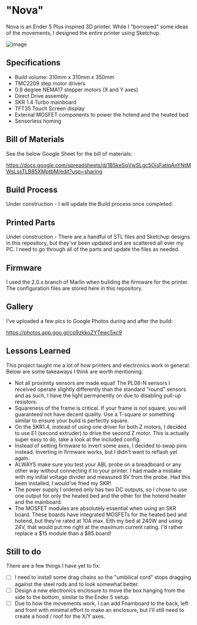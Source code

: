 # "Nova"
Nova is an Ender 5 Plus inspired 3D printer. While I "borrowed" some ideas of the movements, I designed the entire printer using Sketchup.

![image](https://user-images.githubusercontent.com/17118188/117857136-74b8c900-b25a-11eb-9464-94b7c1c22436.png)

## Specifications
- Build volume: 310mm x 310mm x 350mm
- TMC2209 step motor drivers
- 0.9 degree NEMA17 stepper motors (X and Y axes)
- Direct Drive assembly 
- SKR 1.4 Turbo mainboard
- TFT35 Touch Screen display
- External MOSFET components to power the hotend and the heated bed
- Sensorless homing

## Bill of Materials
See the below Google Sheet for the bill of materials:

https://docs.google.com/spreadsheets/d/1B5keSqVwSLgc5OjsFatlqAnYNtMWsLssTLB85XMptbM/edit?usp=sharing

## Build Process
Under construction - I will update the Build process once completed.

## Printed Parts
Under construction - There are a handful of STL files and Sketchup designs in this repository, but they've been updated and are scattered all over my PC. I need to go through all of the parts and update the files as needed.

## Firmware
I used the 2.0.x branch of Marlin when building the firmware for the printer. The configuration files are stored here in this repository.

## Gallery
I've uploaded a few pics to Google Photos during and after the build:

https://photos.app.goo.gl/cp9zkkoZYTewc5xc9

## Lessons Learned
This project taught me a lot of how printers and electronics work in general. Below are some takeaways I think are worth mentioning:
- Not all proximity sensors are made equal! The PL08-N sensors I received operate slightly differently than the standard "round" sensors and as such, I have the light permanently on due to disabling pull-up resistors.
- Squareness of the frame is critical. If your frame is not square, you will guaranteed not have decent quality. Use a T-square or something similar to ensure your build is perfectly square.
- On the SKR1.4, instead of using one driver for both Z motors, I decided to use E1 (second extruder) to drive the second Z motor. This is actually super easy to do, take a look at the included config.
- Instead of setting firmware to invert some axes, I decided to swap pins instead. Inverting in firmware works, but I didn't want to reflash yet again.
- ALWAYS make sure you test your ABL probe on a breadboard or any other way without connecting it to your printer. I had made a mistake with my initial voltage divider and measured 8V from the probe. Had this been installed, I would've fried my SKR!
- The power supply I ordered only has two DC outputs, so I chose to use one output for only the heated bed and the other for the hotend heater and the mainboard.
- The MOSFET modules are absolutely essential when using an SKR board. These boards have integrated MOSFETs for the heated bed and hotend, but they're rated at 10A max. Eith my bed at 240W and using 24V, that would put me right at the maximum current rating. I'd rather replace a $15 module than a $85 board!

## Still to do
There are a few things I have yet to fix:
- [ ] I need to install some drag chains so the "umbilical cord" stops dragging against the steel rods and to look somewhat better.
- [ ] Design a new electronics enclosure to move the box hanging from the side to the bottom, similar to the Ender 5 setup.
- [ ] Due to how the movements work, I can add Foamboard to the back, left and front with minimal effort to make an enclosure, but I'll still need to create a hood / roof for the X/Y axes.
